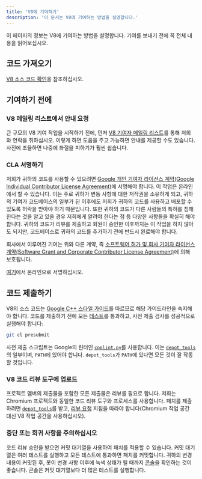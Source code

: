 ```yaml
---
title: 'V8에 기여하기'
description: '이 문서는 V8에 기여하는 방법을 설명합니다.'
---
```

이 페이지의 정보는 V8에 기여하는 방법을 설명합니다. 기여를 보내기 전에 꼭 전체 내용을 읽어보십시오.

## 코드 가져오기

[V8 소스 코드 확인](/docs/source-code)을 참조하십시오.

## 기여하기 전에

### V8 메일링 리스트에서 안내 요청

큰 규모의 V8 기여 작업을 시작하기 전에, 먼저 [V8 기여자 메일링 리스트](https://groups.google.com/group/v8-dev)를 통해 저희와 연락을 취하십시오. 이렇게 하면 도움을 주고 가능하면 안내를 제공할 수도 있습니다. 사전에 조율하면 나중에 좌절을 피하기가 훨씬 쉽습니다.

### CLA 서명하기

저희가 귀하의 코드를 사용할 수 있으려면 [Google 개인 기여자 라이선스 계약(Google Individual Contributor License Agreement)](https://cla.developers.google.com/about/google-individual)에 서명해야 합니다. 이 작업은 온라인에서 할 수 있습니다. 이는 주로 귀하가 변동 사항에 대한 저작권을 소유하게 되고, 귀하의 기여가 코드베이스의 일부가 된 이후에도 저희가 귀하의 코드를 사용하고 배포할 수 있도록 허락을 받아야 하기 때문입니다. 또한 귀하의 코드가 다른 사람들의 특허를 침해한다는 것을 알고 있을 경우 저희에게 알려야 한다는 점 등 다양한 사항들을 확실히 해야 합니다. 귀하의 코드가 리뷰를 제출하고 회원이 승인한 이후까지는 이 작업을 하지 않아도 되지만, 코드베이스로 귀하의 코드를 추가하기 전에 반드시 완료해야 합니다.

회사에서 이루어진 기여는 위와 다른 계약, 즉 [소프트웨어 허가 및 회사 기여자 라이선스 계약(Software Grant and Corporate Contributor License Agreement)](https://cla.developers.google.com/about/google-corporate)에 의해 보호됩니다.

[여기](https://cla.developers.google.com/)에서 온라인으로 서명하십시오.

## 코드 제출하기

V8의 소스 코드는 [Google C++ 스타일 가이드](https://google.github.io/styleguide/cppguide.html)를 따르므로 해당 가이드라인을 숙지해야 합니다. 코드를 제출하기 전에 모든 [테스트](/docs/test)를 통과하고, 사전 제출 검사를 성공적으로 실행해야 합니다:

```bash
git cl presubmit
```

사전 제출 스크립트는 Google의 린터인 [`cpplint.py`](https://raw.githubusercontent.com/google/styleguide/gh-pages/cpplint/cpplint.py)를 사용합니다. 이는 [`depot_tools`](https://dev.chromium.org/developers/how-tos/install-depot-tools)의 일부이며, `PATH`에 있어야 합니다. `depot_tools`가 `PATH`에 있다면 모든 것이 잘 작동할 것입니다.

### V8 코드 리뷰 도구에 업로드

프로젝트 멤버의 제출물을 포함한 모든 제출물은 리뷰를 필요로 합니다. 저희는 Chromium 프로젝트와 동일한 코드 리뷰 도구와 프로세스를 사용합니다. 패치를 제출하려면 [`depot_tools`](https://dev.chromium.org/developers/how-tos/install-depot-tools)를 받고, [리뷰 요청](https://chromium.googlesource.com/chromium/src/+/master/docs/contributing.md) 지침을 따라야 합니다(Chromium 작업 공간 대신 V8 작업 공간을 사용하십시오).

### 중단 또는 회귀 사항을 주의하십시오

코드 리뷰 승인을 받으면 커밋 대기열을 사용하여 패치를 적용할 수 있습니다. 커밋 대기열은 여러 테스트를 실행하고 모든 테스트에 통과하면 패치를 커밋합니다. 귀하의 변경 내용이 커밋된 후, 봇이 변경 사항 이후에 녹색 상태가 될 때까지 [콘솔](https://ci.chromium.org/p/v8/g/main/console)을 확인하는 것이 좋습니다. 콘솔은 커밋 대기열보다 더 많은 테스트를 실행합니다.
